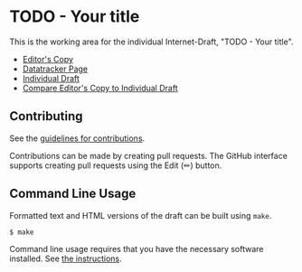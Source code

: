 # TODO - Your title

This is the working area for the individual Internet-Draft, "TODO - Your title".

* [Editor's Copy](https://garyillyes.github.io/ietf-rep-purpose/#go.draft-illyes-rep-purpose.html)
* [Datatracker Page](https://datatracker.ietf.org/doc/draft-illyes-rep-purpose)
* [Individual Draft](https://datatracker.ietf.org/doc/html/draft-illyes-rep-purpose)
* [Compare Editor's Copy to Individual Draft](https://garyillyes.github.io/ietf-rep-purpose/#go.draft-illyes-rep-purpose.diff)


## Contributing

See the
[guidelines for contributions](https://github.com/garyillyes/ietf-rep-purpose/blob/main/CONTRIBUTING.md).

Contributions can be made by creating pull requests.
The GitHub interface supports creating pull requests using the Edit (✏) button.


## Command Line Usage

Formatted text and HTML versions of the draft can be built using `make`.

```sh
$ make
```

Command line usage requires that you have the necessary software installed.  See
[the instructions](https://github.com/martinthomson/i-d-template/blob/main/doc/SETUP.md).

